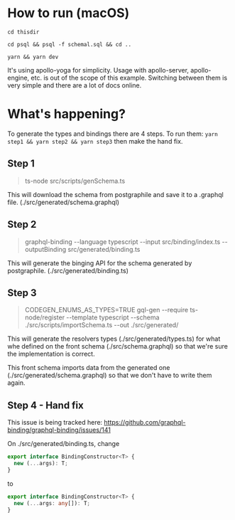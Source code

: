 # How to run (macOS)

`cd thisdir`

`cd psql && psql -f schemal.sql && cd ..`

`yarn && yarn dev`

It's using apollo-yoga for simplicity. Usage with apollo-server, apollo-engine, etc. is out of the scope of this example. Switching between them is very simple and there are a lot of docs online.

# What's happening?

To generate the types and bindings there are 4 steps.
To run them:
`yarn step1 && yarn step2 && yarn step3`
then make the hand fix.

## Step 1

> ts-node src/scripts/genSchema.ts

This will download the schema from postgraphile and save it to a .graphql file. (./src/generated/schema.graphql)

## Step 2

> graphql-binding --language typescript --input src/binding/index.ts --outputBinding src/generated/binding.ts

This will generate the binging API for the schema generated by postgraphile. (./src/generated/binding.ts)

## Step 3

> CODEGEN_ENUMS_AS_TYPES=TRUE gql-gen --require ts-node/register --template typescript --schema ./src/scripts/importSchema.ts --out ./src/generated/

This will generate the resolvers types (./src/generated/types.ts) for what whe defined on the front schema (./src/schema.graphql) so that we're sure the implementation is correct.

This front schema imports data from the generated one (./src/generated/schema.graphql) so that we don't have to write them again.

## Step 4 - Hand fix

This issue is being tracked here: https://github.com/graphql-binding/graphql-binding/issues/141

On ./src/generated/binding.ts, change

```typescript
export interface BindingConstructor<T> {
  new (...args): T;
}
```

to

```typescript
export interface BindingConstructor<T> {
  new (...args: any[]): T;
}
```
